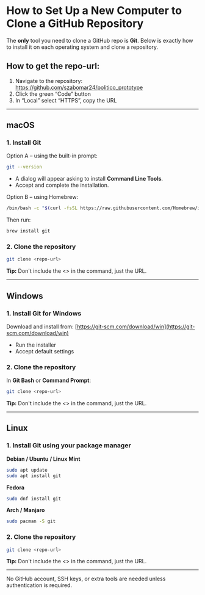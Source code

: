 
# How to Set Up a New Computer to Clone a GitHub Repository  

The **only** tool you need to clone a GitHub repo is **Git**. Below is exactly how to install it on each operating system and clone a repository.

## How to get the repo-url:
1. Navigate to the repository: https://github.com/szabomar24/politico_prototype
2. Click the green “Code” button
3. In “Local” select “HTTPS”, copy the URL

---

## macOS

### 1. Install Git  
Option A – using the built-in prompt:
```bash
git --version
```

* A dialog will appear asking to install **Command Line Tools**.
* Accept and complete the installation.

Option B – using Homebrew:

```bash
/bin/bash -c "$(curl -fsSL https://raw.githubusercontent.com/Homebrew/install/HEAD/install.sh)"
```

Then run:
```bash
brew install git
```

### 2. Clone the repository

```bash
git clone <repo-url>
```

**Tip:** Don't include the <> in the command, just the URL.

---

## Windows

### 1. Install Git for Windows

Download and install from:
[https://git-scm.com/download/win](https://git-scm.com/download/win)

* Run the installer
* Accept default settings

### 2. Clone the repository

In **Git Bash** or **Command Prompt**:

```bash
git clone <repo-url>
```

**Tip:** Don't include the <> in the command, just the URL.

---

## Linux

### 1. Install Git using your package manager

**Debian / Ubuntu / Linux Mint**

```bash
sudo apt update
sudo apt install git
```

**Fedora**

```bash
sudo dnf install git
```

**Arch / Manjaro**

```bash
sudo pacman -S git
```

### 2. Clone the repository

```bash
git clone <repo-url>
```

**Tip:** Don't include the <> in the command, just the URL.

---

No GitHub account, SSH keys, or extra tools are needed unless authentication is required.
